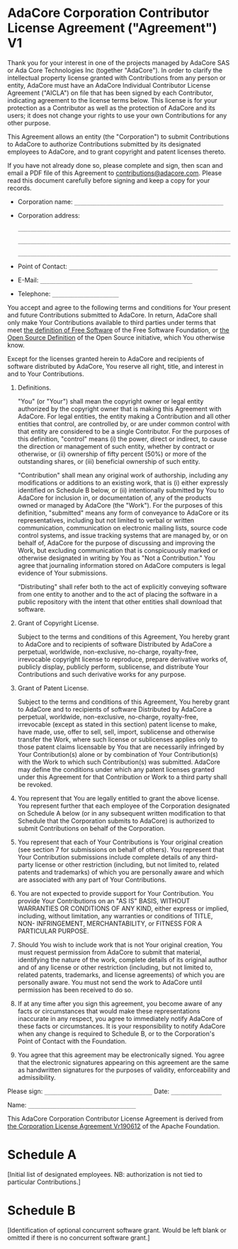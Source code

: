AdaCore Corporation Contributor License Agreement ("Agreement") V1
==================================================================

Thank you for your interest in one of the projects managed by AdaCore SAS or
Ada Core Technologies Inc (together "AdaCore"). In order to clarify the
intellectual property license granted with Contributions from any person or
entity, AdaCore must have an AdaCore Individual Contributor License Agreement
("AICLA") on file that has been signed by each Contributor, indicating
agreement to the license terms below. This license is for your protection as a
Contributor as well as the protection of AdaCore and its users; it does not
change your rights to use your own Contributions for any other purpose.

This Agreement allows an entity (the "Corporation") to submit Contributions to
AdaCore to authorize Contributions submitted by its designated employees to
AdaCore, and to grant copyright and patent licenses thereto.

If you have not already done so, please complete and sign, then scan and email
a PDF file of this Agreement to contributions@adacore.com. Please read this
document carefully before signing and keep a copy for your records.

* Corporation name:   `_______________________________________________`

* Corporation address:

  ```
  ______________________________________________________________________

  ______________________________________________________________________

  ______________________________________________________________________
  ```

* Point of Contact:   `_______________________________________________`

* E-Mail:      `________________________________________________`

* Telephone:   `_____________________`

You accept and agree to the following terms and conditions for Your present and
future Contributions submitted to AdaCore. In return, AdaCore shall only make
Your Contributions available to third parties under terms that meet [the
definition of Free Software](https://www.gnu.org/philosophy/free-sw.en.html) of
the Free Software Foundation, or [the Open Source
Definition](https://opensource.org/osd) of the Open Source initiative, which
You otherwise know.

Except for the licenses granted herein to AdaCore and recipients of software
distributed by AdaCore, You reserve all right, title, and interest in and to
Your Contributions.

1. Definitions.

   "You" (or "Your") shall mean the copyright owner or legal entity authorized
   by the copyright owner that is making this Agreement with AdaCore. For legal
   entities, the entity making a Contribution and all other entities that
   control, are controlled by, or are under common control with that entity are
   considered to be a single Contributor. For the purposes of this definition,
   "control" means (i) the power, direct or indirect, to cause the direction or
   management of such entity, whether by contract or otherwise, or (ii)
   ownership of fifty percent (50%) or more of the outstanding shares, or (iii)
   beneficial ownership of such entity.

   "Contribution" shall mean any original work of authorship, including any
   modifications or additions to an existing work, that is (i) either expressly
   identified on Schedule B below, or (ii) intentionally submitted by You to
   AdaCore for inclusion in, or documentation of, any of the products owned or
   managed by AdaCore (the "Work"). For the purposes of this definition,
   "submitted" means any form of conveyance to AdaCore or its representatives,
   including but not limited to verbal or written communication, communication
   on electronic mailing lists, source code control systems, and issue tracking
   systems that are managed by, or on behalf of, AdaCore for the purpose of
   discussing and improving the Work, but excluding communication that is
   conspicuously marked or otherwise designated in writing by You as "Not a
   Contribution." You agree that journaling information stored on AdaCore
   computers is legal evidence of Your submissions.

   “Distributing" shall refer both to the act of explicitly conveying software
   from one entity to another and to the act of placing the software in a
   public repository with the intent that other entities shall download that
   software.

2. Grant of Copyright License.

   Subject to the terms and conditions of this Agreement, You hereby grant to
   AdaCore and to recipients of software Distributed by AdaCore a perpetual,
   worldwide, non-exclusive, no-charge, royalty-free, irrevocable copyright
   license to reproduce, prepare derivative works of, publicly display,
   publicly perform, sublicense, and distribute Your Contributions and such
   derivative works for any purpose.

3. Grant of Patent License.

   Subject to the terms and conditions of this Agreement, You hereby grant to
   AdaCore and to recipients of software Distributed by AdaCore a perpetual,
   worldwide, non-exclusive, no-charge, royalty-free, irrevocable (except as
   stated in this section) patent license to make, have made, use, offer to
   sell, sell, import, sublicense and otherwise transfer the Work, where such
   license or sublicenses applies only to those patent claims licensable by You
   that are necessarily infringed by Your Contribution(s) alone or by
   combination of Your Contribution(s) with the Work to which such
   Contribution(s) was submitted. AdaCore may define the conditions under which
   any patent licenses granted under this Agreement for that Contribution or
   Work to a third party shall be revoked.

4. You represent that You are legally entitled to grant the above license.  You
   represent further that each employee of the Corporation designated on
   Schedule A below (or in any subsequent written modification to that Schedule
   that the Corporation submits to AdaCore) is authorized to submit
   Contributions on behalf of the Corporation.

5. You represent that each of Your Contributions is Your original creation (see
   section 7 for submissions on behalf of others).  You represent that Your
   Contribution submissions include complete details of any third-party license
   or other restriction (including, but not limited to, related patents and
   trademarks) of which you are personally aware and which are associated with
   any part of Your Contributions.

6. You are not expected to provide support for Your Contribution.  You provide
   Your Contributions on an "AS IS" BASIS, WITHOUT WARRANTIES OR CONDITIONS OF
   ANY KIND, either express or implied, including, without limitation, any
   warranties or conditions of TITLE, NON- INFRINGEMENT, MERCHANTABILITY, or
   FITNESS FOR A PARTICULAR PURPOSE.

7. Should You wish to include work that is not Your original creation, You must
   request permission from AdaCore to submit that material, identifying the
   nature of the work, complete details of its original author  and of any
   license or other restriction (including, but not limited to, related
   patents, trademarks, and license agreements) of which you are personally
   aware.  You must not send the work to AdaCore until permission has been
   received to do so.

8. If at any time after you sign this agreement, you become aware of any facts
   or circumstances that would make these representations inaccurate in any
   respect, you agree to immediately notify AdaCore of these facts or
   circumstances. It is your responsibility to notify AdaCore when any change
   is required to Schedule B, or to the Corporation's Point of Contact with the
   Foundation.

9. You agree that this agreement may be electronically signed. You agree that
   the electronic signatures appearing on this agreement are the same as
   handwritten signatures for the purposes of validity, enforceability and
   admissibility.


Please sign: `__________________________________` Date: `________________`

Name:        `__________________________________`

This AdaCore Corporation Contributor License Agreement is derived from [the
Corporation License Agreement
Vr190612](https://www.apache.org/licenses/cla-corporate.txt) of the Apache
Foundation.

# Schedule A

[Initial list of designated employees.  NB: authorization is not tied to
particular Contributions.]

# Schedule B

[Identification of optional concurrent software grant.  Would be left blank or
omitted if there is no concurrent software grant.]
